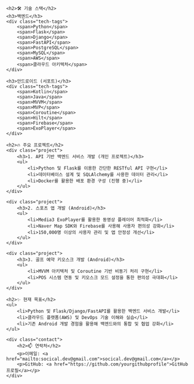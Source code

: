     <h2>🛠 기술 스택</h2>
    <h3>백엔드</h3>
    <div class="tech-tags">
        <span>Python</span>
        <span>Flask</span>
        <span>Django</span>
        <span>FastAPI</span>
        <span>PostgreSQL</span>
        <span>MySQL</span>
        <span>AWS</span>
        <span>클라우드 아키텍처</span>
    </div>

    <h3>안드로이드 (서포트)</h3>
    <div class="tech-tags">
        <span>Kotlin</span>
        <span>Java</span>
        <span>MVVM</span>
        <span>MVP</span>
        <span>Coroutine</span>
        <span>Hilt</span>
        <span>Firebase</span>
        <span>ExoPlayer</span>
    </div>

    <h2>🔥 주요 프로젝트</h2>
    <div class="project">
        <h3>1. API 기반 백엔드 서비스 개발 (개인 프로젝트)</h3>
        <ul>
            <li>Python 및 Flask를 이용한 간단한 RESTful API 구현</li>
            <li>데이터베이스 설계 및 SQLAlchemy를 사용한 데이터 관리</li>
            <li>Docker를 활용한 배포 환경 구성 (진행 중)</li>
        </ul>
    </div>

    <div class="project">
        <h3>2. 스포츠 앱 개발 (Android)</h3>
        <ul>
            <li>Media3 ExoPlayer를 활용한 동영상 플레이어 최적화</li>
            <li>Naver Map SDK와 Firebase를 사용해 사용자 편의성 강화</li>
            <li>150,000명 이상의 사용자 관리 및 앱 안정성 개선</li>
        </ul>
    </div>

    <div class="project">
        <h3>3. 골프 예약 키오스크 개발 (Android)</h3>
        <ul>
            <li>MVVM 아키텍처 및 Coroutine 기반 비동기 처리 구현</li>
            <li>POS 시스템 연동 및 키오스크 모드 설정을 통한 편의성 극대화</li>
        </ul>
    </div>

    <h2>✨ 현재 목표</h2>
    <ul>
        <li>Python 및 Flask/Django/FastAPI를 활용한 백엔드 서비스 개발</li>
        <li>클라우드 플랫폼(AWS) 및 DevOps 기술 이해와 실습</li>
        <li>기존 Android 개발 경험을 활용해 백엔드와의 통합 및 협업 강화</li>
    </ul>

    <div class="contact">
        <h2>📫 연락처</h2>
        <p>이메일: <a href="mailto:socical.dev@gmail.com">socical.dev@gmail.com</a></p>
        <p>GitHub: <a href="https://github.com/yourgithubprofile">GitHub 프로필</a></p>
    </div>
</div>
